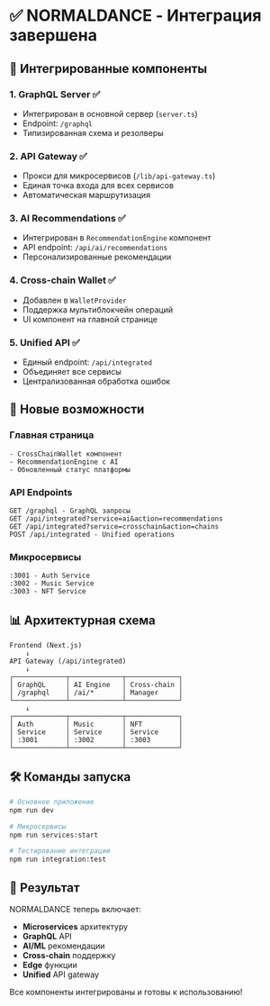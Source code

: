 # ✅ NORMALDANCE - Интеграция завершена

## 🎯 Интегрированные компоненты

### 1. **GraphQL Server** ✅
- Интегрирован в основной сервер (`server.ts`)
- Endpoint: `/graphql`
- Типизированная схема и резолверы

### 2. **API Gateway** ✅
- Прокси для микросервисов (`/lib/api-gateway.ts`)
- Единая точка входа для всех сервисов
- Автоматическая маршрутизация

### 3. **AI Recommendations** ✅
- Интегрирован в `RecommendationEngine` компонент
- API endpoint: `/api/ai/recommendations`
- Персонализированные рекомендации

### 4. **Cross-chain Wallet** ✅
- Добавлен в `WalletProvider`
- Поддержка мультиблокчейн операций
- UI компонент на главной странице

### 5. **Unified API** ✅
- Единый endpoint: `/api/integrated`
- Объединяет все сервисы
- Централизованная обработка ошибок

## 🚀 Новые возможности

### Главная страница
```tsx
- CrossChainWallet компонент
- RecommendationEngine с AI
- Обновленный статус платформы
```

### API Endpoints
```
GET /graphql - GraphQL запросы
GET /api/integrated?service=ai&action=recommendations
GET /api/integrated?service=crosschain&action=chains
POST /api/integrated - Unified operations
```

### Микросервисы
```
:3001 - Auth Service
:3002 - Music Service  
:3003 - NFT Service
```

## 📊 Архитектурная схема

```
Frontend (Next.js)
    ↓
API Gateway (/api/integrated)
    ↓
┌─────────────┬─────────────┬─────────────┐
│ GraphQL     │ AI Engine   │ Cross-chain │
│ /graphql    │ /ai/*       │ Manager     │
└─────────────┴─────────────┴─────────────┘
    ↓
┌─────────────┬─────────────┬─────────────┐
│ Auth        │ Music       │ NFT         │
│ Service     │ Service     │ Service     │
│ :3001       │ :3002       │ :3003       │
└─────────────┴─────────────┴─────────────┘
```

## 🛠️ Команды запуска

```bash
# Основное приложение
npm run dev

# Микросервисы
npm run services:start

# Тестирование интеграции
npm run integration:test
```

## 🎉 Результат

NORMALDANCE теперь включает:
- **Microservices** архитектуру
- **GraphQL** API
- **AI/ML** рекомендации  
- **Cross-chain** поддержку
- **Edge** функции
- **Unified** API gateway

Все компоненты интегрированы и готовы к использованию!